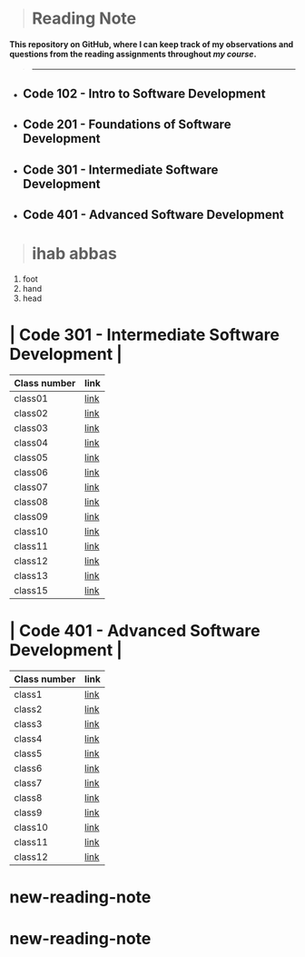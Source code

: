 
> # Reading Note
 #### This repository on **GitHub**, where I can keep track of my observations and questions from the reading assignments throughout *my course*.

 > ---

* ## Code 102 - Intro to Software Development
* ## Code 201 - Foundations of Software Development
* ## Code 301 - Intermediate Software Development
* ## Code 401 - Advanced Software Development


> # ihab abbas
 1. foot
 2. hand 
 3. head

 # |  Code 301 - Intermediate Software Development |
| Class number  | link |
| ----------- | ----------- |
| class01      | 	[link](https://github.com/ihababbas/reading-note/blob/main/class1.md) |
| class02      | 	[link](https://github.com/ihababbas/reading-note/blob/main/class2.md) |
| class03      | 	[link](https://github.com/ihababbas/reading-note/blob/main/class3.md) |
| class04      | 	[link](https://github.com/ihababbas/reading-note/blob/main/class4.md) |
| class05      | 	[link](https://github.com/ihababbas/reading-note/blob/main/class5.md) |
| class06      | 	[link](https://github.com/ihababbas/reading-note/blob/main/class6.md) |
| class07      | 	[link](https://github.com/ihababbas/reading-note/blob/main/class7.md) |
| class08      | 	[link](https://github.com/ihababbas/reading-note/blob/main/class8.md) |
| class09      | 	[link](https://github.com/ihababbas/reading-note/blob/main/class9.md) |
| class10      | 	[link](https://github.com/ihababbas/reading-note/blob/main/class10.md) |
| class11      | 	[link](https://github.com/ihababbas/reading-note/blob/main/class11.md) |
| class12      | 	[link](https://github.com/ihababbas/reading-note/blob/main/class12.md) |
| class13      | 	[link](https://github.com/ihababbas/reading-note/blob/main/class13.md) |
| class15      | 	[link](https://github.com/ihababbas/reading-note/blob/main/class15.md) |




 # | Code 401 - Advanced Software Development |
| Class number  | link |
| ----------- | ----------- |
| class1      | 	[link](https://ihababbas.github.io/reading-note/code-401-python/401class1.md) |
| class2      | 	[link](https://ihababbas.github.io/reading-note/code-401-python/401class2.md) |
| class3      | 	[link](https://ihababbas.github.io/reading-note/code-401-python/401class3.md) |
| class4      | 	[link](https://ihababbas.github.io/reading-note/code-401-python/401class4.md) |
| class5      | 	[link](https://ihababbas.github.io/reading-note/code-401-python/401class5.md) |
| class6      | 	[link](https://ihababbas.github.io/reading-note/code-401-python/401class6.md) |
| class7      | 	[link](https://ihababbas.github.io/reading-note/code-401-python/401class7.md) |
| class8      | 	[link](https://ihababbas.github.io/reading-note/code-401-python/401class8.md) |
| class9      | 	[link](https://ihababbas.github.io/reading-note/code-401-python/401class9.md) |
| class10      | 	[link](https://ihababbas.github.io/reading-note/code-401-python/401class10.md) |
| class11      | 	[link](https://ihababbas.github.io/reading-note/code-401-python/401class11.md) |
| class12      | 	[link](https://ihababbas.github.io/reading-note/code-401-python/401class12.md) |
# new-reading-note
# new-reading-note
